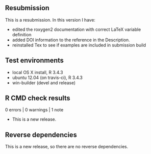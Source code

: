 ## Resubmission
This is a resubmission. In this version I have:

* edited the roxygen2 documentation with correct LaTeX variable definition
* added DOI information to the reference in the Description.
* reinstalled Tex to see if examples are included in submission build

## Test environments
* local OS X install, R 3.4.3
* ubuntu 12.04 (on travis-ci), R 3.4.3
* win-builder (devel and release)

## R CMD check results

0 errors | 0 warnings | 1 note

* This is a new release.

## Reverse dependencies

This is a new release, so there are no reverse dependencies.
